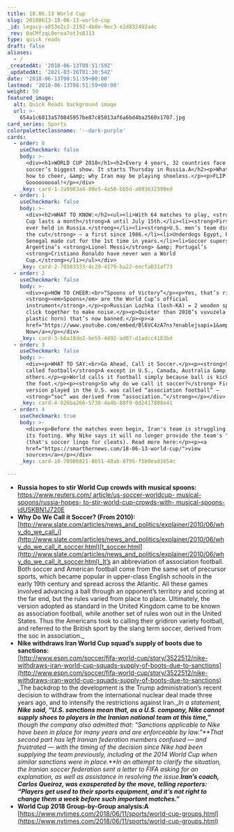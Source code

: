 ```yaml
---
title: 18.06.13 World Cup
slug: 20180613-18-06-13-world-cup
_id: legacy-a853e2c2-2192-4b8e-9ec3-e2d832492a4c
_rev: 0aCMfzqL0erea7otJsBJ13
type: quick_reads
draft: false
aliases:
  - /
_createdAt: '2018-06-13T08:51:59Z'
_updatedAt: '2021-03-26T01:30:54Z'
date: '2018-06-13T08:51:59+00:00'
lastmod: '2018-06-13T08:51:59+00:00'
weight: 50
featured_image:
  alt: Quick Reads background image
  url: >-
    654a1c6013a570845957be87c85013af6a6bd4ba2560x1707.jpg
card_series: Sports
colorpaletteclassname: '--dark-purple'
cards:
  - order: 0
    useCheckmark: false
    body: >-
      <div><h1>WORLD CUP 2018</h1><h2>Every 4 years, 32 countries face off in
      soccer’s biggest show. It starts Thursday in Russia.A</h2><p>What to know,
      how to cheer, &amp; why Iran may be playing shoeless.</p><p>FLIP:
      Gooooooooal!</p></div>
    _key: card-1-2a9983a4-88e5-4a58-bb5d-a093632398ed
  - order: 1
    useCheckmark: false
    body: >-
      <div><h2>WHAT TO KNOW:</h2><ul><li>With 64 matches to play, <strong>World
      Cup lasts a month</strong>A until July 15th.</li><li><strong>First time
      ever held in Russia.</strong></li><li><strong>U.S. men’s team didn’t make
      the cut</strong> – a first since 1986.</li><li>Underdogs Egypt, Peru &amp;
      Senegal made cut for the 1st time in years.</li><li>Soccer superstars
      Argentina’s <strong>Lionel Messi</strong> &amp; Portugal’s
      <strong>Cristiano Ronaldo have never won a World
      Cup.</strong></li></ul></div>
    _key: card-2-70383333-4c20-4179-ba22-eecfa031af73
  - order: 2
    useCheckmark: false
    body: >-
      <div><p>HOW TO CHEER:<br>“Spoons of Victory”</p><p>Yes, that’s right.
      <strong><em>Spoons</em> are the World Cup’s official
      instrument</strong>.</p><p>Russian Lozhka (losh-KA) = 2 wooden spoons fans
      click together to make noise.</p><p>Quieter than 2010’s vuvuzela (long
      plastic horn) that’s now banned.</p><p><a
      href="https://www.youtube.com/embed/Bl6VC4zA7ns?enablejsapi=1&amp;autoplay=1&amp;rel=0">Watch
      Now</a></p></div>
    _key: card-3-b6a18de2-be55-4d92-ad07-d1adcc4183bd
  - order: 3
    useCheckmark: false
    body: >-
      <div><p>WHAT TO SAY:<br>Go Ahead, Call it Soccer.</p><p><strong>Soccer is
      called football</strong>A except in U.S., Canada, Australia &amp; few
      others.</p><p>World calls it football simply because ball is kicked with
      the foot.</p><p><strong>So why do we call it soccer?</strong> First
      version played in the U.S. was called “association football” –
      <strong>“soc” was derived from “association.”</strong></p></div>
    _key: card-4-826ba266-5738-4a4b-88f9-0d2417808e41
  - order: 4
    useCheckmark: true
    body: >-
      <div><p>Before the matches even begin, Iran's team is struggling to find
      its footing. Why Nike says it will no longer provide the team's "boots"
      (that's soccer lingo for cleats). Read more here:</p><p><a
      href="https://smarthernews.com/18-06-13-world-cup/">view
      sources</a></p></div>
    _key: card-10-78986821-8b51-48ab-8795-f5b0ead1654c

---
```

* **Russia hopes to stir World Cup crowds with musical spoons:**  
[https://www.reuters.com/ article/us-soccer-worldcup- musical-spoons/russia-hopes- to-stir-world-cup-crowds-with- musical-spoons-idUSKBN1J720E](https://www.reuters.com/)
* **Why Do We Call it Soccer? (From 2010):**  
[http://www.slate.com/articles/news_and_politics/explainer/2010/06/why_do_we_call_i](http://www.slate.com/articles/news_and_politics/explainer/2010/06/why_do_we_call_it_soccer.html)[t_soccer.html](http://www.slate.com/articles/news_and_politics/explainer/2010/06/why_do_we_call_it_soccer.html)_It’s an abbreviation of association football. Both soccer and American football come from the same set of precursor sports, which became popular in upper-class English schools in the early 19th century and spread across the Atlantic. All these games involved advancing a ball through an opponent’s territory and scoring at the far end, but the rules varied from place to place. Ultimately, the version adopted as standard in the United Kingdom came to be known as association football, while another set of rules won out in the United States. Thus the Americans took to calling their gridiron variety football, and referred to the British sport by the slang term soccer, derived from the soc in association._
* **Nike withdraws Iran World Cup squad’s supply of boots due to sanctions:**  
[http://www.espn.com/soccer/fifa-world-cup/story/3522512/nike-withdraws-iran-world-cup-squads-supply-of-boots-due-to-sanctions](http://www.espn.com/soccer/fifa-world-cup/story/3522512/nike-withdraws-iran-world-cup-squads-supply-of-boots-due-to-sanctions)  
_The backdrop to the development is the Trump administration’s recent decision to withdraw from the international nuclear deal made three years ago, and to intensify the restrictions against Iran.__In a statement, **Nike said, “U.S. sanctions mean that, as a U.S. company, Nike cannot supply shoes to players in the Iranian national team at this time,”** though the company also admitted that: “Sanctions applicable to Nike have been in place for many years and are enforceable by law.”**That second part has left Iranian federation members confused — and frustrated — with the timing of the decision since Nike had been supplying the team previously, including at the 2014 World Cup when similar sanctions were in place.**In an attempt to clarify the situation, the Iranian soccer federation sent a letter to FIFA asking for an explanation, as well as assistance in resolving the issue.**Iran’s coach, Carlos Queiroz, was exasperated by the move, telling reporters: “Players get used to their sports equipment, and it’s not right to change them a week before such important matches.”**_
* **World Cup 2018 Group-by-Group analysis:A**  
[https://www.nytimes.com/2018/06/11/sports/world-cup-groups.html](https://www.nytimes.com/2018/06/11/sports/world-cup-groups.html)